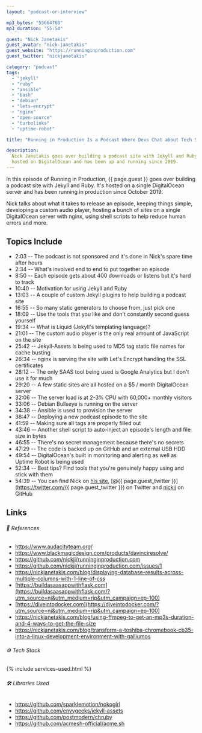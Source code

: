 ```yaml
---
layout: "podcast-or-interview"

mp3_bytes: "53664768"
mp3_duration: "55:54"

guest: "Nick Janetakis"
guest_avatar: "nick-janetakis"
guest_website: "https://runninginproduction.com"
guest_twitter: "nickjanetakis"

category: "podcast"
tags:
  - "jekyll"
  - "ruby"
  - "ansible"
  - "bash"
  - "debian"
  - "lets-encrypt"
  - "nginx"
  - "open-source"
  - "turbolinks"
  - "uptime-robot"

title: "Running in Production Is a Podcast Where Devs Chat about Tech Stacks"

description:
  Nick Janetakis goes over building a podcast site with Jekyll and Ruby. It's
  hosted on DigitalOcean and has been up and running since 2019.
---
```


In this episode of Running in Production, {{ page.guest }} goes over building a
podcast site with Jekyll and Ruby. It's hosted on a single DigitalOcean server
and has been running in production since October 2019.

Nick talks about what it takes to release an episode, keeping things simple,
developing a custom audio player, hosting a bunch of sites on a single
DigitalOcean server with nginx, using shell scripts to help reduce human errors
and more.

## Topics Include

- 2:03 -- The podcast is not sponsored and it's done in Nick's spare time after hours
- 2:34 -- What's involved end to end to put together an episode
- 8:50 -- Each episode gets about 400 downloads or listens but it's hard to track
- 10:40 -- Motivation for using Jekyll and Ruby
- 13:03 -- A couple of custom Jekyll plugins to help building a podcast site
- 16:55 -- So many static generators to choose from, just pick one
- 18:09 -- Use the tools that you like and don't constantly second guess yourself
- 19:34 -- What is Liquid (Jekyll's templating language)?
- 21:01 -- The custom audio player is the only real amount of JavaScript on the site
- 25:42 -- Jekyll-Assets is being used to MD5 tag static file names for cache busting
- 26:34 -- nginx is serving the site with Let's Encrypt handling the SSL certificates
- 28:12 -- The only SAAS tool being used is Google Analytics but I don't use it for much
- 29:20 -- A few static sites are all hosted on a $5 / month DigitalOcean server
- 32:06 -- The server load is at 2-3% CPU with 60,000+ monthly visitors
- 33:06 -- Debian Bullseye is running on the server
- 34:38 -- Ansible is used to provision the server
- 38:47 -- Deploying a new podcast episode to the site
- 41:59 -- Making sure all tags are properly filled out
- 43:46 -- Another shell script to auto-inject an episode's length and file size in bytes
- 46:55 -- There's no secret management because there's no secrets
- 47:29 -- The code is backed up on GitHub and an external USB HDD
- 49:54 -- DigitalOcean's built in monitoring and alerting as well as Uptime Robot is being used
- 52:34 -- Best tips? Find tools that you're genuinely happy using and stick with them
- 54:39 -- You can find Nick on [his site](https://nickjanetakis.com), [@{{ page.guest_twitter }}](https://twitter.com/{{ page.guest_twitter }}) on Twitter and [nickjj](https://github.com/nickjj) on GitHub

## Links

###### 📄 References

- <https://www.audacityteam.org/>
- <https://www.blackmagicdesign.com/products/davinciresolve/>
- <https://github.com/nickjj/runninginproduction.com>
- <https://github.com/nickjj/runninginproduction.com/issues/1>
- <https://nickjanetakis.com/blog/displaying-database-results-across-multiple-columns-with-1-line-of-css>
- [https://buildasaasappwithflask.com](https://buildasaasappwithflask.com/?utm_source=nj&utm_medium=rip&utm_campaign=ep-100)
- [https://diveintodocker.com](https://diveintodocker.com/?utm_source=nj&utm_medium=rip&utm_campaign=ep-100)
- <https://nickjanetakis.com/blog/using-ffmpeg-to-get-an-mp3s-duration-and-4-ways-to-get-the-file-size>
- <https://nickjanetakis.com/blog/transform-a-toshiba-chromebook-cb35-into-a-linux-development-environment-with-galliumos>

###### ⚙️ Tech Stack

{% include services-used.html %}

###### 🛠 Libraries Used

- <https://github.com/sparklemotion/nokogiri>
- <https://github.com/envygeeks/jekyll-assets>
- <https://github.com/postmodern/chruby>
- <https://github.com/acmesh-official/acme.sh>
